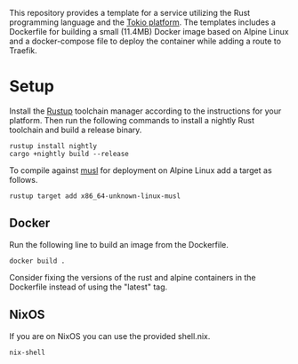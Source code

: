 This repository provides a template for a service utilizing the Rust programming language and the [Tokio platform](https://github.com/tokio-rs/tokio).
The templates includes a Dockerfile for building a small (11.4MB) Docker image based on Alpine Linux and a docker-compose file to deploy the container while adding a route to Traefik.

# Setup
Install the [Rustup](https://rustup.rs/) toolchain manager according to the instructions for your platform.
Then run the following commands to install a nightly Rust toolchain and build a release binary.
```
rustup install nightly
cargo +nightly build --release
```
To compile against [musl](https://musl.libc.org/) for deployment on Alpine Linux add a target as follows.

```
rustup target add x86_64-unknown-linux-musl
```

## Docker

Run the following line to build an image from the Dockerfile.
```
docker build .
```
Consider fixing the versions of the rust and alpine containers in the Dockerfile instead of using the "latest" tag.

## NixOS
If you are on NixOS you can use the provided shell.nix.

```
nix-shell
```

